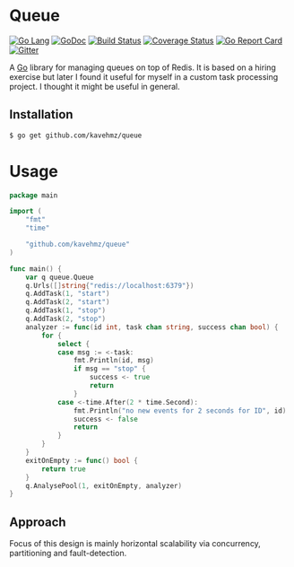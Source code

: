Queue
=========
[![Go Lang](http://kavehmz.github.io/static/gopher/gopher-front.svg)](https://golang.org/)
[![GoDoc](https://godoc.org/github.com/kavehmz/queue?status.svg)](https://godoc.org/github.com/kavehmz/queue)
[![Build Status](https://travis-ci.org/kavehmz/queue.svg?branch=master)](https://travis-ci.org/kavehmz/queue)
[![Coverage Status](https://coveralls.io/repos/kavehmz/queue/badge.svg?branch=master&service=github)](https://coveralls.io/github/kavehmz/queue?branch=master)
[![Go Report Card](https://goreportcard.com/badge/github.com/kavehmz/queue)](https://goreportcard.com/report/github.com/kavehmz/queue)
[![Gitter](https://badges.gitter.im/Join%20Chat.svg)](https://gitter.im/kavehmz/queue)

A [Go](http://golang.org) library for managing queues on top of Redis.
It is based on a hiring exercise but later I found it useful for myself in a custom task processing project.
I thought it might be useful in general.


## Installation

```bash
$ go get github.com/kavehmz/queue
```

# Usage

```go
package main

import (
	"fmt"
	"time"

	"github.com/kavehmz/queue"
)

func main() {
	var q queue.Queue
	q.Urls([]string{"redis://localhost:6379"})
	q.AddTask(1, "start")
	q.AddTask(2, "start")
	q.AddTask(1, "stop")
	q.AddTask(2, "stop")
	analyzer := func(id int, task chan string, success chan bool) {
		for {
			select {
			case msg := <-task:
				fmt.Println(id, msg)
				if msg == "stop" {
					success <- true
					return
				}
			case <-time.After(2 * time.Second):
				fmt.Println("no new events for 2 seconds for ID", id)
				success <- false
				return
			}
		}
	}
	exitOnEmpty := func() bool {
		return true
	}
	q.AnalysePool(1, exitOnEmpty, analyzer)
}
```

## Approach

Focus of this design is mainly horizontal scalability via concurrency, partitioning and fault-detection.

